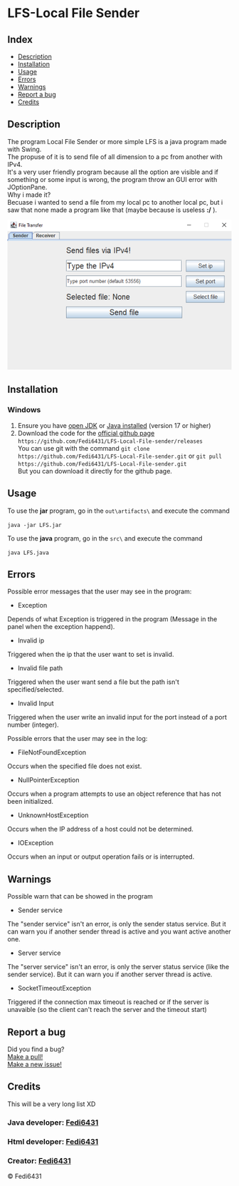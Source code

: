 # LFS-Local File Sender

## Index

*   [Description](#description)
*   [Installation](#installation)
*   [Usage](#usage)
*   [Errors](#errors)
*   [Warnings](#warnings)
*   [Report a bug](#bug-report)
*   [Credits](#credits)

## Description

The program Local File Sender or more simple LFS is a java program made with Swing.  
The propuse of it is to send file of all dimension to a pc from another with IPv4.  
It's a very user friendly program because all the option are visible and if something or some input is wrong, the program throw an GUI error with JOptionPane.  
Why i made it?  
Becuase i wanted to send a file from my local pc to another local pc, but i saw that none made a program like that (maybe because is useless **:/** ).

![Screenshoot of the main page of the program (Sender Panel)](DOCUMENTATION/images/SenderPanel.png)

## Installation

### Windows

1.  Ensure you have [open JDK](https://openjdk.org/projects/jdk/17/) or [Java installed](https://www.oracle.com/java/technologies/javase/jdk17-archive-downloads.html) (version 17 or higher)
2.  Download the code for the [official github page](https://github.com/Fedi6431/LFS-Local-File-sender/releases) `https://github.com/Fedi6431/LFS-Local-File-sender/releases`  
    You can use git with the command `git clone https://github.com/Fedi6431/LFS-Local-File-sender.git` or `git pull https://github.com/Fedi6431/LFS-Local-File-sender.git`  
    But you can download it directly for the github page.  
    

## Usage

To use the **jar** program, go in the `out\artifacts\` and execute the command

`java -jar LFS.jar`  

To use the **java** program, go in the `src\` and execute the command

`java LFS.java`

## Errors

Possible error messages that the user may see in the program:

*   Exception

Depends of what Exception is triggered in the program (Message in the panel when the exception happend).

*   Invalid ip

Triggered when the ip that the user want to set is invalid.

*   Invalid file path

Triggered when the user want send a file but the path isn't specified/selected.

*   Invalid Input

Triggered when the user write an invalid input for the port instead of a port number (integer).

Possible errors that the user may see in the log:

*   FileNotFoundException

Occurs when the specified file does not exist.

*   NullPointerException

Occurs when a program attempts to use an object reference that has not been initialized.

*   UnknownHostException

Occurs when the IP address of a host could not be determined.

*   IOException

Occurs when an input or output operation fails or is interrupted.

## Warnings

Possible warn that can be showed in the program

*   Sender service

The "sender service" isn't an error, is only the sender status service. But it can warn you if another sender thread is active and you want active another one.

*   Server service

The "server service" isn't an error, is only the server status service (like the sender service). But it can warn you if another server thread is active.

*   SocketTimeoutException

Triggered if the connection max timeout is reached or if the server is unavaible (so the client can't reach the server and the timeout start)

## Report a bug

Did you find a bug?  
[Make a pull!](https://github.com/Fedi6431/LFS-Local-File-sender/pulls)  
[Make a new issue!](https://github.com/Fedi6431/LFS-Local-File-sender/issues)

## Credits

This will be a very long list XD

### Java developer: [Fedi6431](https://github.com/Fedi6431)

### Html developer: [Fedi6431](https://github.com/Fedi6431)

### Creator: [Fedi6431](https://github.com/Fedi6431)

© Fedi6431
